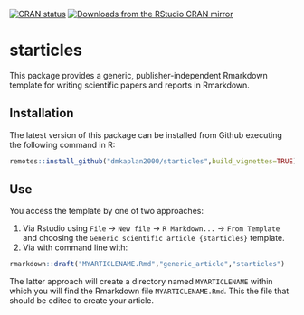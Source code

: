 [![CRAN
status](https://www.r-pkg.org/badges/version/starticles)](https://CRAN.R-project.org/package=starticles)
[![Downloads from the RStudio CRAN
mirror](https://cranlogs.r-pkg.org/badges/starticles)](https://cran.r-project.org/package=starticles)

# starticles

This package provides a generic, publisher-independent Rmarkdown template for writing scientific papers and reports in Rmarkdown.

## Installation

The latest version of this package can be installed from Github executing the
following command in R:

```r
remotes::install_github("dmkaplan2000/starticles",build_vignettes=TRUE)
```

## Use

You access the template by one of two approaches:

1) Via Rstudio using `File` $\rightarrow$ `New file` $\rightarrow$ `R Markdown...` $\rightarrow$ `From Template` and choosing the `Generic scientific article {starticles}` template.
2) Via with command line with:

```r
rmarkdown::draft("MYARTICLENAME.Rmd","generic_article","starticles")
```

The latter approach will create a directory named `MYARTICLENAME` within which you will find the Rmarkdown file `MYARTICLENAME.Rmd`. This the file that should be edited to create your article.
